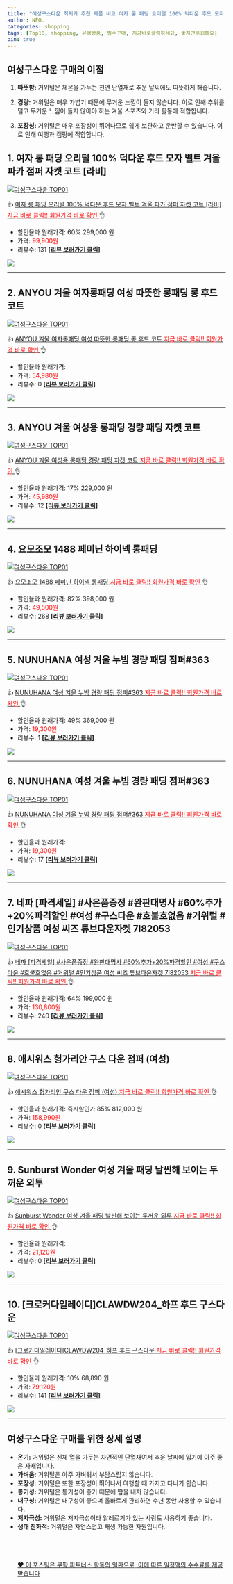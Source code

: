 ```yaml
---
title: "여성구스다운 최저가 추천 제품 비교 여자 롱 패딩 오리털 100% 덕다운 후드 모자 벨트 겨울 파카 점퍼 자켓 코트 [라비] 가격 비교 최저가장점"
author: NEO.
categories: shopping
tags: [Top10, shopping, 유행상품, 필수구매, 지금바로클릭하세요, 놓치면후회해요]
pin: true
---
```

## 여성구스다운 구매의 이점
1. **따뜻함:** 거위털은 체온을 가두는 천연 단열재로 추운 날씨에도 따뜻하게 해줍니다.


2. **경량:** 거위털은 매우 가볍기 때문에 무거운 느낌이 들지 않습니다. 이로 인해 추위를 덜고 무거운 느낌이 들지 않아야 하는 겨울 스포츠와 기타 활동에 적합합니다.


3. **포장성:** 거위털은 매우 포장성이 뛰어나므로 쉽게 보관하고 운반할 수 있습니다. 이로 인해 여행과 캠핑에 적합합니다.

   

## 1. 여자 롱 패딩 오리털 100% 덕다운 후드 모자 벨트 겨울 파카 점퍼 자켓 코트 [라비]

[![여성구스다운 TOP01](https://thumbnail9.coupangcdn.com/thumbnails/remote/490x490ex/image/vendor_inventory/11f4/2411c1774d3aeddb59d3f9d3d52b6c23107701c479333cd6bd26e2dd0a18.jpg)](https://link.coupang.com/re/AFFSDP?lptag=AF3617701&subid=GithubCoopas&pageKey=7710886144&traceid=V0-153&itemId=20864035380&vendorItemId=87931413588)


👍 [여자 롱 패딩 오리털 100% 덕다운 후드 모자 벨트 겨울 파카 점퍼 자켓 코트 [라비] <font color=red> 지금 바로 클릭!! 회원가격 바로 확인 </font> ](https://link.coupang.com/re/AFFSDP?lptag=AF3617701&subid=GithubCoopas&pageKey=7710886144&traceid=V0-153&itemId=20864035380&vendorItemId=87931413588) 👌 


- 할인율과 원래가격: 60%  299,000   원
- 가격: <span style='color:red'>99,900원</span>
- 리뷰수: 131  [**[리뷰 보러가기 클릭]**](https://link.coupang.com/re/AFFSDP?lptag=AF3617701&subid=GithubCoopas&pageKey=7710886144&traceid=V0-153&itemId=20864035380&vendorItemId=87931413588)

[![](/discount_price.png)](https://link.coupang.com/re/AFFSDP?lptag=AF3617701&subid=GithubCoopas&pageKey=7710886144&traceid=V0-153&itemId=20864035380&vendorItemId=87931413588)

---


   

## 2. ANYOU 겨울 여자롱패딩 여성 따뜻한 롱패딩 롱 후드 코트

[![여성구스다운 TOP01](https://thumbnail9.coupangcdn.com/thumbnails/remote/490x490ex/image/vendor_inventory/c0dc/730836c094c5d42161a2af9ea8f60688d7dd129d974394a805656160d0ab.jpg)](https://link.coupang.com/re/AFFSDP?lptag=AF3617701&subid=GithubCoopas&pageKey=7558738978&traceid=V0-153&itemId=19908987758&vendorItemId=87289847855)


👍 [ANYOU 겨울 여자롱패딩 여성 따뜻한 롱패딩 롱 후드 코트 <font color=red> 지금 바로 클릭!! 회원가격 바로 확인 </font> ](https://link.coupang.com/re/AFFSDP?lptag=AF3617701&subid=GithubCoopas&pageKey=7558738978&traceid=V0-153&itemId=19908987758&vendorItemId=87289847855) 👌 


- 할인율과 원래가격: 
- 가격: <span style='color:red'>54,980원</span>
- 리뷰수: 0  [**[리뷰 보러가기 클릭]**](https://link.coupang.com/re/AFFSDP?lptag=AF3617701&subid=GithubCoopas&pageKey=7558738978&traceid=V0-153&itemId=19908987758&vendorItemId=87289847855)

[![](/discount_price.png)](https://link.coupang.com/re/AFFSDP?lptag=AF3617701&subid=GithubCoopas&pageKey=7558738978&traceid=V0-153&itemId=19908987758&vendorItemId=87289847855)

---


   

## 3. ANYOU 겨울 여성용 롱패딩 경량 패딩 자켓 코트

[![여성구스다운 TOP01](https://thumbnail7.coupangcdn.com/thumbnails/remote/490x490ex/image/vendor_inventory/cd72/d54df8d5e6cf970b51bdd46e60d52977c6559d14c15fc7670febcf0cf801.jpg)](https://link.coupang.com/re/AFFSDP?lptag=AF3617701&subid=GithubCoopas&pageKey=7600539618&traceid=V0-153&itemId=20104690330&vendorItemId=87694648505)


👍 [ANYOU 겨울 여성용 롱패딩 경량 패딩 자켓 코트 <font color=red> 지금 바로 클릭!! 회원가격 바로 확인 </font> ](https://link.coupang.com/re/AFFSDP?lptag=AF3617701&subid=GithubCoopas&pageKey=7600539618&traceid=V0-153&itemId=20104690330&vendorItemId=87694648505) 👌 


- 할인율과 원래가격: 17%  229,000   원
- 가격: <span style='color:red'>45,980원</span>
- 리뷰수: 12  [**[리뷰 보러가기 클릭]**](https://link.coupang.com/re/AFFSDP?lptag=AF3617701&subid=GithubCoopas&pageKey=7600539618&traceid=V0-153&itemId=20104690330&vendorItemId=87694648505)

[![](/discount_price.png)](https://link.coupang.com/re/AFFSDP?lptag=AF3617701&subid=GithubCoopas&pageKey=7600539618&traceid=V0-153&itemId=20104690330&vendorItemId=87694648505)

---


   

## 4. 요모조모 1488 페미닌 하이넥 롱패딩

[![여성구스다운 TOP01](https://thumbnail7.coupangcdn.com/thumbnails/remote/490x490ex/image/vendor_inventory/3b6d/a7c1c5c57ce73665ddefd8a76e396cf7f02980907feb21e4aa38277d9e68.jpg)](https://link.coupang.com/re/AFFSDP?lptag=AF3617701&subid=GithubCoopas&pageKey=6159152564&traceid=V0-153&itemId=11941108198&vendorItemId=87539631183)


👍 [요모조모 1488 페미닌 하이넥 롱패딩 <font color=red> 지금 바로 클릭!! 회원가격 바로 확인 </font> ](https://link.coupang.com/re/AFFSDP?lptag=AF3617701&subid=GithubCoopas&pageKey=6159152564&traceid=V0-153&itemId=11941108198&vendorItemId=87539631183) 👌 


- 할인율과 원래가격: 82%  398,000   원
- 가격: <span style='color:red'>49,500원</span>
- 리뷰수: 268  [**[리뷰 보러가기 클릭]**](https://link.coupang.com/re/AFFSDP?lptag=AF3617701&subid=GithubCoopas&pageKey=6159152564&traceid=V0-153&itemId=11941108198&vendorItemId=87539631183)

[![](/discount_price.png)](https://link.coupang.com/re/AFFSDP?lptag=AF3617701&subid=GithubCoopas&pageKey=6159152564&traceid=V0-153&itemId=11941108198&vendorItemId=87539631183)

---


   

## 5. NUNUHANA 여성 겨울 누빔 경량 패딩 점퍼#363

[![여성구스다운 TOP01](https://thumbnail6.coupangcdn.com/thumbnails/remote/490x490ex/image/vendor_inventory/1e83/17186a64e13cd8b06e70e8b1a88db9b15a9b334437d8c5edb37a7b85e1c5.jpg)](https://link.coupang.com/re/AFFSDP?lptag=AF3617701&subid=GithubCoopas&pageKey=7668525647&traceid=V0-153&itemId=20450382616&vendorItemId=87530749836)


👍 [NUNUHANA 여성 겨울 누빔 경량 패딩 점퍼#363 <font color=red> 지금 바로 클릭!! 회원가격 바로 확인 </font> ](https://link.coupang.com/re/AFFSDP?lptag=AF3617701&subid=GithubCoopas&pageKey=7668525647&traceid=V0-153&itemId=20450382616&vendorItemId=87530749836) 👌 


- 할인율과 원래가격: 49%  369,000   원
- 가격: <span style='color:red'>19,300원</span>
- 리뷰수: 1  [**[리뷰 보러가기 클릭]**](https://link.coupang.com/re/AFFSDP?lptag=AF3617701&subid=GithubCoopas&pageKey=7668525647&traceid=V0-153&itemId=20450382616&vendorItemId=87530749836)

[![](/discount_price.png)](https://link.coupang.com/re/AFFSDP?lptag=AF3617701&subid=GithubCoopas&pageKey=7668525647&traceid=V0-153&itemId=20450382616&vendorItemId=87530749836)

---


   

## 6. NUNUHANA 여성 겨울 누빔 경량 패딩 점퍼#363

[![여성구스다운 TOP01](https://thumbnail10.coupangcdn.com/thumbnails/remote/490x490ex/image/vendor_inventory/6877/4596a7128ca5938f0fabcadae45186e95681bb66917b1e7456c16e8d1e95.jpg)](https://link.coupang.com/re/AFFSDP?lptag=AF3617701&subid=GithubCoopas&pageKey=7668525647&traceid=V0-153&itemId=20450382615&vendorItemId=87530749827)


👍 [NUNUHANA 여성 겨울 누빔 경량 패딩 점퍼#363 <font color=red> 지금 바로 클릭!! 회원가격 바로 확인 </font> ](https://link.coupang.com/re/AFFSDP?lptag=AF3617701&subid=GithubCoopas&pageKey=7668525647&traceid=V0-153&itemId=20450382615&vendorItemId=87530749827) 👌 


- 할인율과 원래가격: 
- 가격: <span style='color:red'>19,300원</span>
- 리뷰수: 17  [**[리뷰 보러가기 클릭]**](https://link.coupang.com/re/AFFSDP?lptag=AF3617701&subid=GithubCoopas&pageKey=7668525647&traceid=V0-153&itemId=20450382615&vendorItemId=87530749827)

[![](/discount_price.png)](https://link.coupang.com/re/AFFSDP?lptag=AF3617701&subid=GithubCoopas&pageKey=7668525647&traceid=V0-153&itemId=20450382615&vendorItemId=87530749827)

---


   

## 7. 네파 [파격세일] #사은품증정 #완판대명사 #60%추가+20%파격할인 #여성 #구스다운 #호불호없음 #거위털 #인기상품 여성 씨즈 튜브다운자켓 7I82053

[![여성구스다운 TOP01](https://thumbnail6.coupangcdn.com/thumbnails/remote/490x490ex/image/vendor_inventory/b33c/eb2897745baa59f8e4ba7f66fde9f28457e90b7bd552f6ce1a02899e7e38.jpg)](https://link.coupang.com/re/AFFSDP?lptag=AF3617701&subid=GithubCoopas&pageKey=7687162666&traceid=V0-153&itemId=20546736074&vendorItemId=87787046191)


👍 [네파 [파격세일] #사은품증정 #완판대명사 #60%추가+20%파격할인 #여성 #구스다운 #호불호없음 #거위털 #인기상품 여성 씨즈 튜브다운자켓 7I82053 <font color=red> 지금 바로 클릭!! 회원가격 바로 확인 </font> ](https://link.coupang.com/re/AFFSDP?lptag=AF3617701&subid=GithubCoopas&pageKey=7687162666&traceid=V0-153&itemId=20546736074&vendorItemId=87787046191) 👌 


- 할인율과 원래가격: 64%  199,000   원
- 가격: <span style='color:red'>130,800원</span>
- 리뷰수: 240  [**[리뷰 보러가기 클릭]**](https://link.coupang.com/re/AFFSDP?lptag=AF3617701&subid=GithubCoopas&pageKey=7687162666&traceid=V0-153&itemId=20546736074&vendorItemId=87787046191)

[![](/discount_price.png)](https://link.coupang.com/re/AFFSDP?lptag=AF3617701&subid=GithubCoopas&pageKey=7687162666&traceid=V0-153&itemId=20546736074&vendorItemId=87787046191)

---


   

## 8. 애시워스 헝가리안 구스 다운 점퍼 (여성)

[![여성구스다운 TOP01](https://thumbnail7.coupangcdn.com/thumbnails/remote/490x490ex/image/vendor_inventory/8202/1c5bbd7fca98a697f7f53afc0a0e6844f23c97732fbf5d7e357d87d57043.jpg)](https://link.coupang.com/re/AFFSDP?lptag=AF3617701&subid=GithubCoopas&pageKey=7700775865&traceid=V0-153&itemId=20617782786&vendorItemId=87692068301)


👍 [애시워스 헝가리안 구스 다운 점퍼 (여성) <font color=red> 지금 바로 클릭!! 회원가격 바로 확인 </font> ](https://link.coupang.com/re/AFFSDP?lptag=AF3617701&subid=GithubCoopas&pageKey=7700775865&traceid=V0-153&itemId=20617782786&vendorItemId=87692068301) 👌 


- 할인율과 원래가격: 즉시할인가 85%  812,000   원
- 가격: <span style='color:red'>158,990원</span>
- 리뷰수: 0  [**[리뷰 보러가기 클릭]**](https://link.coupang.com/re/AFFSDP?lptag=AF3617701&subid=GithubCoopas&pageKey=7700775865&traceid=V0-153&itemId=20617782786&vendorItemId=87692068301)

[![](/discount_price.png)](https://link.coupang.com/re/AFFSDP?lptag=AF3617701&subid=GithubCoopas&pageKey=7700775865&traceid=V0-153&itemId=20617782786&vendorItemId=87692068301)

---


   

## 9. Sunburst Wonder 여성 겨울 패딩 날씬해 보이는 두꺼운 외투

[![여성구스다운 TOP01](https://thumbnail10.coupangcdn.com/thumbnails/remote/490x490ex/image/vendor_inventory/5fd5/aa5119b7cf55ea2ae725dea409f898397005b47cd802cd90fbf7f9e846f1.jpg)](https://link.coupang.com/re/AFFSDP?lptag=AF3617701&subid=GithubCoopas&pageKey=6740297716&traceid=V0-153&itemId=15733231852&vendorItemId=82963702302)


👍 [Sunburst Wonder 여성 겨울 패딩 날씬해 보이는 두꺼운 외투 <font color=red> 지금 바로 클릭!! 회원가격 바로 확인 </font> ](https://link.coupang.com/re/AFFSDP?lptag=AF3617701&subid=GithubCoopas&pageKey=6740297716&traceid=V0-153&itemId=15733231852&vendorItemId=82963702302) 👌 


- 할인율과 원래가격: 
- 가격: <span style='color:red'>21,120원</span>
- 리뷰수: 0  [**[리뷰 보러가기 클릭]**](https://link.coupang.com/re/AFFSDP?lptag=AF3617701&subid=GithubCoopas&pageKey=6740297716&traceid=V0-153&itemId=15733231852&vendorItemId=82963702302)

[![](/discount_price.png)](https://link.coupang.com/re/AFFSDP?lptag=AF3617701&subid=GithubCoopas&pageKey=6740297716&traceid=V0-153&itemId=15733231852&vendorItemId=82963702302)

---


   

## 10. [크로커다일레이디]CLAWDW204_하프 후드 구스다운

[![여성구스다운 TOP01](https://thumbnail8.coupangcdn.com/thumbnails/remote/490x490ex/image/vendor_inventory/91fb/a0b9baaa942be96f8d82d97e996c73d0982004685d348e9d94badfa20366.jpg)](https://link.coupang.com/re/AFFSDP?lptag=AF3617701&subid=GithubCoopas&pageKey=7620416816&traceid=V0-153&itemId=20202465256&vendorItemId=83936331020)


👍 [[크로커다일레이디]CLAWDW204_하프 후드 구스다운 <font color=red> 지금 바로 클릭!! 회원가격 바로 확인 </font> ](https://link.coupang.com/re/AFFSDP?lptag=AF3617701&subid=GithubCoopas&pageKey=7620416816&traceid=V0-153&itemId=20202465256&vendorItemId=83936331020) 👌 


- 할인율과 원래가격: 10%  68,890   원
- 가격: <span style='color:red'>79,120원</span>
- 리뷰수: 141  [**[리뷰 보러가기 클릭]**](https://link.coupang.com/re/AFFSDP?lptag=AF3617701&subid=GithubCoopas&pageKey=7620416816&traceid=V0-153&itemId=20202465256&vendorItemId=83936331020)

[![](/discount_price.png)](https://link.coupang.com/re/AFFSDP?lptag=AF3617701&subid=GithubCoopas&pageKey=7620416816&traceid=V0-153&itemId=20202465256&vendorItemId=83936331020)

---
## 여성구스다운 구매를 위한 상세 설명
* **온기:** 거위털은 신체 열을 가두는 자연적인 단열재여서 추운 날씨에 입기에 아주 좋은 자재입니다.
* **가벼움:** 거위털은 아주 가벼워서 부담스럽지 않습니다.
* **포장성:** 거위털은 또한 포장성이 뛰어나서 여행할 때 가지고 다니기 쉽습니다.
* **통기성:** 거위털은 통기성이 좋기 때문에 땀을 내지 않습니다.
* **내구성:** 거위털은 내구성이 좋으며 올바르게 관리하면 수년 동안 사용할 수 있습니다.
* **저자극성:** 거위털은 저자극성이라 알레르기가 있는 사람도 사용하기 좋습니다.
* **생태 친화적:** 거위털은 자연스럽고 재생 가능한 자원입니다.<br><br><br><br><br> [ ❤  이 포스팅은 쿠팡 파트너스 활동의 일환으로, 이에 따른 일정액의 수수료를 제공받습니다](https://link.coupang.com/a/bcEFyh)